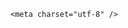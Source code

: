 <!DOCTYPE html>
<html lang="zh-CN">

<head>
    
<title>女子遗落300万翡翠被垃圾车收走后报警找回，怎么鉴定价格？若与实际价值不符算报假警吗？_腾讯新闻</title>
<meta name="keywords" content="翡翠,珠宝,报假警,玉石,宝石,警方">
<meta name="description" content="近日，江苏从事翡翠玉石生意的贾女士，将装有3颗价值近300万元翡翠的袋子遗落在路边，里有两颗平安扣和一颗龙石种冰绿蛋面，其中蛋面价值超200万元。贾女士从张家港驾车到达苏州市区后，才发现翡翠丢失，随即报警。民警通过监控发现，贾女士离开后，清运垃圾车工作人员误将袋子当作垃圾捡走，随即赶到垃圾中转站，幸运地在...">
<meta name="author" content="腾讯网">
<meta name="copyright" content="Copyright 1998 - 2025 Tencent. All Rights Reserved">
<meta property="og:type" content="news" />

<meta property="og:title" content="女子遗落300万翡翠被垃圾车收走后报警找回，怎么鉴定价格？若与实际价值不符算报假警吗？_腾讯新闻" />
<meta property="og:description" content="近日，江苏从事翡翠玉石生意的贾女士，将装有3颗价值近300万元翡翠的袋子遗落在路边，里有两颗平安扣和一颗龙石种冰绿蛋面，其中蛋面价值超200万元。贾女士从张家港驾车到达苏州市区后，才发现翡翠丢失，随即报警。民警通过监控发现，贾女士离开后，清运垃圾车工作人员误将袋子当作垃圾捡走，随即赶到垃圾中转站，幸运地在..." />
<meta property="og:url" content="https://news.qq.com/rain/a/20250526Q0525000" />
<meta property="og:image" content="https://inews.gtimg.com/news_ls/OiqRSAPUSVSxFFCLcADE7oBXFfX6kclZVmUgylxlAAAl0AA_640330/0" />
<meta property="article:author" content="" />
<meta property="article:published_time" content="2025-05-27 10:40:39" />
<meta property="category" content="" />

    <meta charset="utf-8" />
<meta http-equiv="X-UA-Compatible" content="IE=Edge" />
<meta name="viewport" content="width=device-width, initial-scale=1, shrink-to-fit=no" />
<link rel="dns-prefetch" href="mat1.gtimg.com">
<link rel="dns-prefetch" href="i.news.qq.com">
<link rel="shortcut icon" href="https://mat1.gtimg.com/qqcdn/qqindex2021/favicon.ico">
<script nomodule="true" src="https://mat1.gtimg.com/qqcdn/qqindex2021/common-static/20240515201444/core3-37-1.min.js"></script>
<script>
  try {
    if (!window.IntersectionObserver) {
      var observerScript = document.createElement('script');
      observerScript.src = "https://mat1.gtimg.com/qqcdn/qqindex2021/common-static/20241024141058/intersection-observer-polyfill.js";
      document.head.appendChild(observerScript);
    }
  } catch (error) {}
</script>

<script>
  try {
    if (!Element.prototype.scrollTo) {
      var scrollScript = document.createElement('script');
      scrollScript.src = "https://mat1.gtimg.com/qqcdn/qqindex2021/common-static/20241025153001/scroll-behavior-polyfill.js";
      document.head.appendChild(scrollScript);
    }
  } catch (error) {}
</script>
<script>
  try {
    if ('scrollRestoration' in window.history) {
      window.history.scrollRestoration = 'manual';
    }
    window.isPcClient = Boolean(window.electron) && (
      window.navigator.userAgent.indexOf('pc-client') > 0 ||
      window.navigator.userAgent.indexOf('TencentNews') > 0
    );
  } catch {}
</script>
<script>
  try {
    if (window.isPcClient) {
      var bodyStyle = document.createElement('style');
      bodyStyle.innerText = 'body{ zoom: 0.95 }';
      document.head.appendChild(bodyStyle);
    }
  } catch {}
</script>
<script>
  window.DATA = {"article_category":"229","closeCommentBanner":0,"content":null,"extra_property":{"zanSkinType":"","FeedbackDetailDisableInsert":0},"forbidCommentUpDown":0,"ret":0,"shareImg":"https://inews.gtimg.com/om_ls/O-_m2B2q6u84Q4JY3CeomZhKSPNbB-7vNzlc6_IfIZ3r8AA_870492/0","abstract":"","url":"https://view.inews.qq.com/a/20250526Q0525000","title":"女子遗落300万翡翠被垃圾车收走后报警找回，怎么鉴定价格？若与实际价值不符算报假警吗？","detail_entry":{"is_orignal":1,"orignal_entry":1},"is_deleted":0,"safe_cntl":{"close_all_ad":0,"close_all_rel":0,"emoticon_comment_mode":0,"close_global_news_sis":0,"close_relate_thing":0,"close_share_pull":0,"close_all_emoticon_comment":0,"close_all_favorite":0,"close_comment_dislike":0},"copyright_wording_share":"免责声明","content_words_num":40,"copyright_share":"本文来自腾讯新闻客户端创作者，不代表腾讯新闻的观点和立场。","emojiRelatedSwitch":1,"id":"20250526Q0525000","intro":"","FadCid":"","commentid":"","self_declare":{"declare":"个人观点，仅供参考"},"shareDesc":"腾讯新闻","surl":"https://view.inews.qq.com/a/20250526Q0525000","categoryrray":{"category_id":"229","sub_category_id":"814"},"likeInfo":0,"time":"2025-05-26 15:07:42","answer_num":1,"enableDiffusion":1,"all_long_pic":1,"atype":232,"card":{"vip_desc":"腾讯新闻问答课代表官方账号","suid":"8QMc339d5IQeuTzY5QN3","uin":"ecbe89d289b6198c7996f16538ebc224f9","vip_place":"left","vip_type_new":"30012","liveInfo":{},"chlname":"问答课代表","desc":"腾讯新闻问答课代表，结合当下热点新闻和网友热议，发现好问题，期待好回答。","msgEntry":1,"vip_icon":"http://inews.gtimg.com/newsapp_ls/0/14876051701/0","cpLevel":2,"chlid":"22983986","vip_icon_night":"http://inews.gtimg.com/newsapp_ls/0/14876052067/0","vip_type":"30012","icon":"https://inews.gtimg.com/om_ls/OPBO91JgEbYG-O62jC2hCRA_yoydsA8oEANb87pxgNxKgAA_200200/0","update_frequency":"1970-01-01 08:00:00"},"channelEntryJumpType":1,"emojiSwitch":1,"news_app_recommend_status":4,"questionInfo":{"longtitle":"女子丢300万翡翠后报警，若声称的价格与实价不符，算报假警吗？","question_short_title":"女子遗落300万翡翠被垃圾车收走后报警找回，怎么鉴定价格？若与实际价值不符算报假警吗？","relate_extend_infos":[{"abstract":"近日，江苏从事翡翠玉石生意的贾女士，将装有3颗价值近300万元翡翠的袋子遗落在路边，里有两颗平安扣和一颗龙石种冰绿蛋面，其中蛋面价值超200万元。贾女士从张家港驾车到达苏州市区后，才发现翡翠丢失，随即报警。民警通过监控发现，贾女士离开后，清运垃圾车工作人员误将袋子当作垃圾捡走，随即赶到垃圾中转站，幸运地在...","articletype":"0","id":"20250525A06C8V00","longtitle":"女子遗落300万翡翠被垃圾清运车收走，警方在垃圾场寻回","picShowType":"90092","thumbnails_qqnews":["https://inews.gtimg.com/news_ls/OWnbyeWoR35S4F1wiBaFgweTi3rN78Serdcsgv4pjVG1gAA_294195/0"],"title":"女子遗落300万翡翠被垃圾清运车收走，警方在垃圾场寻回","url":"https://view.inews.qq.com/a/20250525A06C8V00"}],"thumbnails_qqnews":["https://inews.gtimg.com/om_ls/O-_m2B2q6u84Q4JY3CeomZhKSPNbB-7vNzlc6_IfIZ3r8AA_294195/0"],"title":"女子遗落300万翡翠被垃圾车收走后报警找回，怎么鉴定价格？若与实际价值不符算报假警吗？","url":"http://view.inews.qq.com/a/20250526Q0525000","abstract":"","id":"20250526Q0525000"},"adInfo":{"openAds":1,"openAdsComment":1,"openAdsPhotos":1,"openAdsText":1,"openRelatedNewsAd":1},"already_answer":false,"relate_extend_infos":{"longTitle":"女子遗落300万翡翠被垃圾清运车收走，警方在垃圾场寻回","title":"女子遗落300万翡翠被垃圾清运车收走，警方在垃圾场寻回","url":"http://view.inews.qq.com/a/20250525A06C8V00","abstract":"近日，江苏从事翡翠玉石生意的贾女士，将装有3颗价值近300万元翡翠的袋子遗落在路边，里有两颗平安扣和一颗龙石种冰绿蛋面，其中蛋面价值超200万元。贾女士从张家港驾车到达苏州市区后，才发现翡翠丢失，随即报警。民警通过监控发现，贾女士离开后，清运垃圾车工作人员误将袋子当作垃圾捡走，随即赶到垃圾中转站，幸运地在...","id":"20250525A06C8V00","imgURL":"https://inews.gtimg.com/news_ls/OWnbyeWoR35S4F1wiBaFgweTi3rN78Serdcsgv4pjVG1gAA_640330/0","imgURLSmall":"https://inews.gtimg.com/news_ls/OWnbyeWoR35S4F1wiBaFgweTi3rN78Serdcsgv4pjVG1gAA_150120/0"},"attribute":{},"iNewsRecommendLevel":1,"news_update_time":1748336974,"remarks":"","ai_switch":true,"final_declare":["个人观点，仅供参考"],"isSensitive":0,"question_id":"","disableDeclare":1,"cms_id":"20250526Q0525000","articleId":"20250527Q02Y2100","article_type":232,"tags":"","desc":"近日，江苏从事翡翠玉石生意的贾女士，将装有3颗价值近300万元翡翠的袋子遗落在路边，里有两颗平安扣和一颗龙石种冰绿蛋面，其中蛋面价值超200万元。贾女士从张家港驾车到达苏州市区后，才发现翡翠丢失，随即报警。民警通过监控发现，贾女士离开后，清运垃圾车工作人员误将袋子当作垃圾捡走，随即赶到垃圾中转站，幸运地在...","videoArr":[]};
</script>
<script>
  window.channelInfo = {"channelConfig":{"channelNav":[{"_auto_id":"1","active_alien_img":"","alien_img":"","channel_id":"news_news_home","is_local":"0","link":"https://www.qq.com","name_cn":"首页","name_en":"home"},{"_auto_id":"2","active_alien_img":"","alien_img":"","channel_id":"news_news_top","is_local":"0","link":"","name_cn":"要闻","name_en":"news"},{"_auto_id":"4","active_alien_img":"","alien_img":"","channel_id":"news_news_bj","is_local":"1","link":"","name_cn":"北京","name_en":"bj"},{"_auto_id":"5","active_alien_img":"","alien_img":"","channel_id":"news_news_finance","is_local":"0","link":"","name_cn":"财经","name_en":"finance"},{"_auto_id":"6","active_alien_img":"","alien_img":"","channel_id":"news_news_tech","is_local":"0","link":"","name_cn":"科技","name_en":"tech"},{"_auto_id":"7","active_alien_img":"","alien_img":"","channel_id":"tv","is_local":"0","link":"https://v.qq.com/channel/tv/?ptag=qqnews","name_cn":"电视剧","name_en":"tv"},{"_auto_id":"8","active_alien_img":"","alien_img":"","channel_id":"news_news_qa","is_local":"0","link":"","name_cn":"热问","name_en":"qa"},{"_auto_id":"9","active_alien_img":"","alien_img":"","channel_id":"news_news_ent","is_local":"0","link":"","name_cn":"娱乐","name_en":"ent"},{"_auto_id":"10","active_alien_img":"","alien_img":"","channel_id":"variety","is_local":"0","link":"https://v.qq.com/channel/variety/?ptag=qqnews","name_cn":"综艺","name_en":"variety"},{"_auto_id":"11","active_alien_img":"","alien_img":"","channel_id":"news_news_sports","is_local":"0","link":"","name_cn":"体育","name_en":"sports"},{"_auto_id":"13","active_alien_img":"","alien_img":"","channel_id":"news_news_nba","is_local":"0","link":"","name_cn":"NBA","name_en":"nba"},{"_auto_id":"14","active_alien_img":"","alien_img":"","channel_id":"news_news_world","is_local":"0","link":"","name_cn":"国际","name_en":"world"},{"_auto_id":"15","active_alien_img":"","alien_img":"","channel_id":"news_news_mil","is_local":"0","link":"","name_cn":"军事","name_en":"milite"},{"_auto_id":"16","active_alien_img":"","alien_img":"","channel_id":"news_news_auto","is_local":"0","link":"","name_cn":"汽车","name_en":"auto"},{"_auto_id":"17","active_alien_img":"","alien_img":"","channel_id":"news_news_house","is_local":"0","link":"","name_cn":"房产","name_en":"house"},{"_auto_id":"18","active_alien_img":"","alien_img":"","channel_id":"news_news_edu","is_local":"0","link":"","name_cn":"教育","name_en":"edu"},{"_auto_id":"19","active_alien_img":"","alien_img":"","channel_id":"news_news_antip","is_local":"0","link":"","name_cn":"健康","name_en":"health"},{"_auto_id":"20","active_alien_img":"","alien_img":"","channel_id":"news_news_video","is_local":"0","link":"","name_cn":"视频","name_en":"video"},{"_auto_id":"21","active_alien_img":"","alien_img":"","channel_id":"news_news_game","is_local":"0","link":"","name_cn":"游戏","name_en":"games"},{"_auto_id":"22","active_alien_img":"","alien_img":"","channel_id":"news_news_nchupin","is_local":"0","link":"","name_cn":"眼界","name_en":"chupin"},{"_auto_id":"24","active_alien_img":"","alien_img":"","channel_id":"news_news_football","is_local":"0","link":"","name_cn":"足球","name_en":"football"},{"_auto_id":"25","active_alien_img":"","alien_img":"","channel_id":"news_news_kepu","is_local":"0","link":"","name_cn":"科学","name_en":"kepu"},{"_auto_id":"26","active_alien_img":"","alien_img":"","channel_id":"news_news_digi","is_local":"0","link":"","name_cn":"数码","name_en":"digi"},{"_auto_id":"28","active_alien_img":"","alien_img":"","channel_id":"ymzx","is_local":"0","link":"https://gamer.qq.com/v2/cloudgame/game/96897?ichannel=txxwpc0Ftxxwpc1","name_cn":"元梦之星","name_en":"news_news_ymzx"},{"_auto_id":"31","active_alien_img":"","alien_img":"","channel_id":"movie","is_local":"0","link":"https://v.qq.com/channel/movie/?ptag=qqnews","name_cn":"电影","name_en":"movie"},{"_auto_id":"32","active_alien_img":"","alien_img":"","channel_id":"news_news_esport","is_local":"0","link":"","name_cn":"电竞","name_en":"esport"},{"_auto_id":"34","active_alien_img":"","alien_img":"","channel_id":"news_news_history","is_local":"0","link":"","name_cn":"历史","name_en":"history"},{"_auto_id":"35","active_alien_img":"","alien_img":"","channel_id":"news_news_baby","is_local":"0","link":"","name_cn":"育儿","name_en":"baby"},{"_auto_id":"36","active_alien_img":"","alien_img":"","channel_id":"hbjy","is_local":"0","link":"https://gp.qq.com/act/a20250421mnqlx/news.shtml","name_cn":"和平精英","name_en":"news_news_hbjy"},{"_auto_id":"37","active_alien_img":"","alien_img":"","channel_id":"cloud_gamer","is_local":"0","link":"https://gamer.qq.com/?ichannel=txxwpc0Ftxxwpc1","name_cn":"云游戏","name_en":"cloud_gamer"},{"_auto_id":"38","active_alien_img":"","alien_img":"","channel_id":"news_news_lic","is_local":"0","link":"","name_cn":"理财","name_en":"finance_licai"},{"_auto_id":"39","active_alien_img":"","alien_img":"","channel_id":"news_news_istock","is_local":"0","link":"","name_cn":"股票","name_en":"finance_stock"},{"_auto_id":"40","active_alien_img":"","alien_img":"","channel_id":"ren_min_shi_pin","is_local":"0","link":"https://news.qq.com/omn/author/8QMd3Hld74cbujbY?tab=om_video","name_cn":"人民视频","name_en":"ren_min_shi_pin"},{"_auto_id":"41","active_alien_img":"","alien_img":"","channel_id":"news_news_weather","is_local":"0","link":"https://tianqi.qq.com/index.htm","name_cn":"天气","name_en":"weather"}]}};
</script>
<script>
  window.articleConfig = {"rightConfig":[{"_auto_id":"1","category_key":"default","modules":"{\"moduleList\":[{\"title\":\"精选视频\",\"id\":\"video_album\",\"videoType\":\"tag\",\"videoId\":\"aUepxrtchGM=\"},{\"title\":\"下载条\",\"id\":\"download_banner\",\"isSticky\":1},{\"title\":\"热点榜\",\"id\":\"hot_rank_list\",\"isSticky\":1},{\"title\":\"广告推广\",\"id\":\"ssp_ad_module\",\"category\":\"ad_ssp\",\"loid\":\"109\",\"isSticky\":1}]}"}],"tonglanAdConfig":[],"bottomConfig":[],"videoAdConfig":[],"rightGameConfig":[]};
</script>
<script src="https://mat1.gtimg.com/www/js/emonitor/custom_ed041a23.js" charset="utf-8"></script>
<script>
  try {
    window.emonitorIns = emonitor.create({
      name: 'newsqq_quesionArticle',
      atta: {
        name: 'newsqq',
      },
      mode: '007',
    });
  } catch (err) {
    console.warn(err);
  }
</script>
<link href="https://mat1.gtimg.com/qqcdn/qqindex2021/common-static/hel/qqnews-pc-dc_20250526065055/static/css/qa.css" rel="stylesheet">

<script>window.__HEL_PRESET_META__={"qqnews-pc-components":{"app":{"id":1366,"name":"qqnews-pc-components","app_group_name":"qqnews-pc-components","proj_ver":{"map":{},"utime":0},"online_version":"qqnews-pc-components_20250515055747","build_version":"qqnews-pc-components_20250526064847","update_at":"2025-05-26T10:49:41.000Z","desc":"set by [init], from container [formal.pc.dc.tj101013] worker [2]"},"version":{"sub_app_name":"qqnews-pc-components","sub_app_version":"qqnews-pc-components_20250526064847","src_map":{"webDirPath":"https://mat1.gtimg.com/qqcdn/qqindex2021/common-static/hel/qqnews-pc-components_20250526064847","htmlIndexSrc":"https://mat1.gtimg.com/qqcdn/qqindex2021/common-static/hel/qqnews-pc-components_20250526064847/index.html","extractMode":"all","iframeSrc":"","chunkCssSrcList":["https://mat1.gtimg.com/qqcdn/qqindex2021/common-static/hel/qqnews-pc-components_20250526064847/static/css/index.css"],"chunkJsSrcList":["https://mat1.gtimg.com/qqcdn/qqindex2021/common-static/hel/qqnews-pc-components_20250526064847/static/js/index.js"],"staticCssSrcList":[],"staticJsSrcList":["https://mat1.gtimg.com/qqcdn/qqindex2021/static/20231212123233/react.production.min.js","https://mat1.gtimg.com/qqcdn/qqindex2021/static/20231212123233/react-dom.production.min.js","https://mat1.gtimg.com/qqcdn/qqindex2021/common-static/hel/hel-base-v16.js"],"relativeCssSrcList":[],"relativeJsSrcList":[],"privCssSrcList":[],"srvModSrcList":[],"srvModSrcIndex":"","headAssetList":[{"tag":"staticScript","append":false,"attrs":{"src":"https://mat1.gtimg.com/qqcdn/qqindex2021/static/20231212123233/react.production.min.js"}},{"tag":"staticScript","append":false,"attrs":{"src":"https://mat1.gtimg.com/qqcdn/qqindex2021/static/20231212123233/react-dom.production.min.js"}},{"tag":"staticScript","append":false,"attrs":{"src":"https://mat1.gtimg.com/qqcdn/qqindex2021/common-static/hel/hel-base-v16.js"}},{"tag":"script","append":true,"attrs":{"src":"https://mat1.gtimg.com/qqcdn/qqindex2021/common-static/hel/qqnews-pc-components_20250526064847/static/js/index.js","defer":""}},{"tag":"link","append":true,"attrs":{"href":"https://mat1.gtimg.com/qqcdn/qqindex2021/common-static/hel/qqnews-pc-components_20250526064847/static/css/index.css","rel":"stylesheet"}}],"bodyAssetList":[]},"update_at":"2025-05-26T10:49:40.000Z","create_at":"2025-05-26T10:49:40.000Z","_worker_id":"2","_is_backup":true}}}</script>
<script>window.__VIEW_PATH__="question.ejs";</script>
</head>

<body id="dc-question-body">
  <div id="root"></div>
    <iframe style="display: none;" src="https://i.news.qq.com/web_backend/getWebPacUid"></iframe>
<script src="https://mat1.gtimg.com/qqcdn/qqindex2021/common-static/20240805160928/react.production.min.js"></script>
<script src="https://mat1.gtimg.com/qqcdn/qqindex2021/common-static/20240805160928/react-dom.production.min.js"></script>
<script src="https://mat1.gtimg.com/qqcdn/qqindex2021/common-static/20241018171503/universal-report.min.js"></script>
<script defer type="text/javascript" src="https://mat1.gtimg.com/qqcdn/qqindex2021/libs/barrier/aria.js?appid=9327b8b06379d9d1728bbfbe2025ef9c" charset="utf-8"></script>
<script defer src="https://t.captcha.qq.com/TCaptcha.js"></script>
<script>document.cookie="hel_err=;path=/;";</script>
<script src="https://mat1.gtimg.com/qqcdn/qqindex2021/common-static/hel/hel-base-v16.js"></script>
<script src="https://mat1.gtimg.com/qqcdn/qqindex2021/common-static/hel/qqnews-pc-hel-entry_20250117174052/static/js/index.js"></script>
<link rel="preload" href="https://mat1.gtimg.com/qqcdn/qqindex2021/common-static/hel/qqnews-pc-dc_20250526065055/static/js/qa.js" as="script">
<link rel="preload" href="https://mat1.gtimg.com/qqcdn/qqindex2021/common-static/hel/qqnews-pc-components_20250526064847/static/js/index.js" as="script">
<script>window.loadProject("https://mat1.gtimg.com/qqcdn/qqindex2021/common-static/hel/qqnews-pc-dc_20250526065055/static/js/qa.js");</script>
<iframe id="videoFrame" style="display: none;" src="https://video.qq.com/cookie/sync_qqnews.html"></iframe>
</body>

</html>
